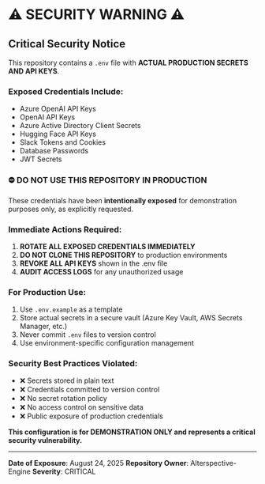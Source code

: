 # ⚠️ SECURITY WARNING ⚠️

## Critical Security Notice

This repository contains a `.env` file with **ACTUAL PRODUCTION SECRETS AND API KEYS**.

### Exposed Credentials Include:
- Azure OpenAI API Keys
- OpenAI API Keys  
- Azure Active Directory Client Secrets
- Hugging Face API Keys
- Slack Tokens and Cookies
- Database Passwords
- JWT Secrets

### ⛔ DO NOT USE THIS REPOSITORY IN PRODUCTION

These credentials have been **intentionally exposed** for demonstration purposes only, as explicitly requested.

### Immediate Actions Required:
1. **ROTATE ALL EXPOSED CREDENTIALS IMMEDIATELY**
2. **DO NOT CLONE THIS REPOSITORY** to production environments
3. **REVOKE ALL API KEYS** shown in the .env file
4. **AUDIT ACCESS LOGS** for any unauthorized usage

### For Production Use:
1. Use `.env.example` as a template
2. Store actual secrets in a secure vault (Azure Key Vault, AWS Secrets Manager, etc.)
3. Never commit `.env` files to version control
4. Use environment-specific configuration management

### Security Best Practices Violated:
- ❌ Secrets stored in plain text
- ❌ Credentials committed to version control
- ❌ No secret rotation policy
- ❌ No access control on sensitive data
- ❌ Public exposure of production credentials

**This configuration is for DEMONSTRATION ONLY and represents a critical security vulnerability.**

---

**Date of Exposure**: August 24, 2025
**Repository Owner**: Alterspective-Engine
**Severity**: CRITICAL